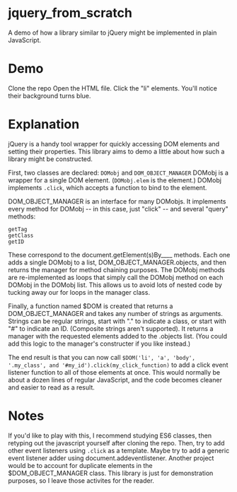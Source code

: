 # jquery_from_scratch
A demo of how a library similar to jQuery might be implemented in plain JavaScript.

# Demo

Clone the repo
Open the HTML file.
Click the "li" elements. You'll notice their background turns blue.

# Explanation

jQuery is a handy tool wrapper for quickly accessing DOM elements and setting their properties. This library aims to demo a little about how such a library might be constructed.

First, two classes are declared: `DOMobj` and `DOM_OBJECT_MANAGER`
DOMobj is a wrapper for a single DOM element. (`DOMobj.elem` is the element.)
DOMobj implements `.click`, which accepts a function to bind to the element.

DOM_OBJECT_MANAGER is an interface for many DOMobjs. It implements every method for DOMobj -- in this case, just "click" -- and several "query" methods:

```
getTag
getClass
getID
```

These correspond to the document.getElement(s)By____ methods. Each one adds a single DOMobj to a list, DOM_OBJECT_MANAGER.objects, and then returns the manager for method chaining purposes. The DOMobj methods are re-implemented as loops that simply call the DOMobj method on each DOMobj in the DOMobj list. This allows us to avoid lots of nested code by tucking away our for loops in the manager class.

Finally, a function named $DOM is created that returns a DOM_OBJECT_MANAGER and takes any number of strings as arguments. Strings can be regular strings, start with "." to indicate a class, or start with "#" to indicate an ID. (Composite strings aren't supported). It returns a manager with the requested elements added to the .objects list. (You could add this logic to the manager's constructer if you like instead.)

The end result is that you can now call `$DOM('li', 'a', 'body', '.my_class', and '#my_id').click(my_click_function)` to add a click event listener function to all of those elements at once. This would normally be about a dozen lines of regular JavaScript, and the code becomes cleaner and easier to read as a result.

# Notes

If you'd like to play with this, I recommend studying ES6 classes, then retyping out the javascript yourself after cloning the repo. Then, try to add other event listeners using ```.click``` as a template. Maybe try to add a generic event listener adder using document.addeventlistener. Another project would be to account for duplicate elements in the $DOM_OBJECT_MANAGER class. This library is just for demonstration purposes, so I leave those activites for the reader.
